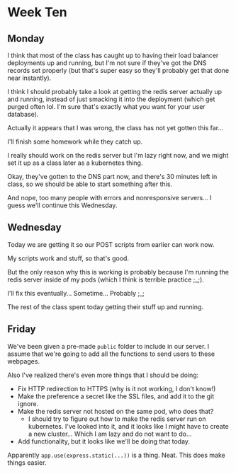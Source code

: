 # Week Ten

## Monday

I think that most of the class has caught up to having their load balancer deployments up and running, but I'm not sure if they've got the DNS records set properly (but that's super easy so they'll probably get that done near instantly).

I think I should probably take a look at getting the redis server actually up and running, instead of just smacking it into the deployment (which get purged often lol. I'm sure that's exactly what you want for your user database).

Actually it appears that I was wrong, the class has not yet gotten this far...

I'll finish some homework while they catch up.

I really should work on the redis server but I'm lazy right now, and we might set it up as a class later as a kubernetes thing.

Okay, they've gotten to the DNS part now, and there's 30 minutes left in class, so we should be able to start something after this.

And nope, too many people with errors and nonresponsive servers... I guess we'll continue this Wednesday.

## Wednesday

Today we are getting it so our POST scripts from earlier can work now.

My scripts work and stuff, so that's good.

But the only reason why this is working is probably because I'm running the redis server inside of my pods (which I think is terrible practice ;_;).

I'll fix this eventually... Sometime... Probably ;_;

The rest of the class spent today getting their stuff up and running.

## Friday

We've been given a pre-made `public` folder to include in our server. I assume that we're going to add all the functions to send users to these webpages.

Also I've realized there's even more things that I should be doing:

- Fix HTTP redirection to HTTPS (why is it not working, I don't know!)
- Make the preference a secret like the SSL files, and add it to the git ignore.
- Make the redis server not hosted on the same pod, who does that?
  - I should try to figure out how to make the redis server run on kubernetes. I've looked into it, and it looks like I might have to create a new cluster... Which I am lazy and do not want to do...
- Add functionality, but it looks like we'll be doing that today.

Apparently `app.use(express.static(...))` is a thing. Neat. This does make things easier.
